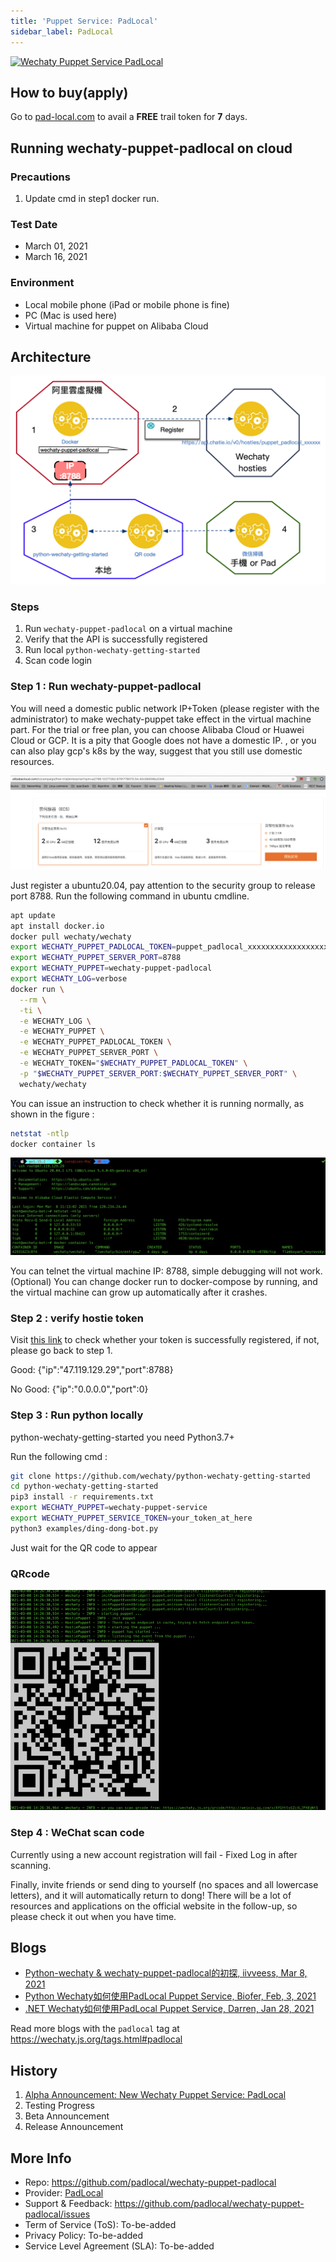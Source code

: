 ```yaml
---
title: 'Puppet Service: PadLocal'
sidebar_label: PadLocal
---
```


[![Wechaty Puppet Service PadLocal](https://img.shields.io/badge/Service-PadLocal-blue)](padlocal.md)

## How to buy(apply)

Go to [pad-local.com](http://pad-local.com/) to avail a **FREE** trail token for **7** days.

## Running wechaty-puppet-padlocal on cloud

### Precautions

1. Update cmd in step1 docker run.

### Test Date

- March 01, 2021
- March 16, 2021

### Environment

- Local mobile phone (iPad or mobile phone is fine)
- PC (Mac is used here)
- Virtual machine for puppet on Alibaba Cloud

## Architecture

![Architecture](../../static/img/docs/references/puppet-services/padlocal/architecture.webp)

### Steps

1. Run `wechaty-puppet-padlocal` on a virtual machine
2. Verify that the API is successfully registered
3. Run local `python-wechaty-getting-started`
4. Scan code login

### Step 1 : Run wechaty-puppet-padlocal

You will need a domestic public network IP+Token (please register with the administrator) to make wechaty-puppet take effect in the virtual machine part. For the trial or free plan, you can choose Alibaba Cloud or Huawei Cloud or GCP. It is a pity that Google does not have a domestic IP. , or you can also play gcp's k8s by the way, suggest that you still use domestic resources.

![Step 1](../../static/img/docs/references/puppet-services/padlocal/step-1.webp)

Just register a ubuntu20.04, pay attention to the security group to release port 8788.
Run the following command in ubuntu cmdline.

```sh
apt update
apt install docker.io
docker pull wechaty/wechaty
export WECHATY_PUPPET_PADLOCAL_TOKEN=puppet_padlocal_xxxxxxxxxxxxxxxxxx
export WECHATY_PUPPET_SERVER_PORT=8788
export WECHATY_PUPPET=wechaty-puppet-padlocal
export WECHATY_LOG=verbose
docker run \
  --rm \
  -ti \
  -e WECHATY_LOG \
  -e WECHATY_PUPPET \
  -e WECHATY_PUPPET_PADLOCAL_TOKEN \
  -e WECHATY_PUPPET_SERVER_PORT \
  -e WECHATY_TOKEN="$WECHATY_PUPPET_PADLOCAL_TOKEN" \
  -p "$WECHATY_PUPPET_SERVER_PORT:$WECHATY_PUPPET_SERVER_PORT" \
  wechaty/wechaty
```

You can issue an instruction to check whether it is running normally, as shown in the figure :

```sh
netstat -ntlp
docker container ls
```

![Step 1-terminal](../../static/img/docs/references/puppet-services/padlocal/step-1-terminal.webp)

You can telnet the virtual machine IP: 8788, simple debugging will not work.
(Optional) You can change docker run to docker-compose by running, and the virtual machine can grow up automatically after it crashes.

### Step 2 : verify hostie token

Visit [this link](https://api.chatie.io/v0/hosties/puppet_padlocal_xxxxxxxx) to check whether your token is successfully registered, if not, please go back to step 1.

Good:
{"ip":"47.119.129.29","port":8788}

No Good:
{"ip":"0.0.0.0","port":0}

### Step 3 : Run python locally

python-wechaty-getting-started you need Python3.7+

Run the following cmd :

```sh
git clone https://github.com/wechaty/python-wechaty-getting-started
cd python-wechaty-getting-started
pip3 install -r requirements.txt
export WECHATY_PUPPET=wechaty-puppet-service
export WECHATY_PUPPET_SERVICE_TOKEN=your_token_at_here
python3 examples/ding-dong-bot.py
```

Just wait for the QR code to appear

### QRcode

![QRCode](../../static/img/docs/references/puppet-services/padlocal/qrcode.webp)

### Step 4 : WeChat scan code

Currently using a new account registration will fail - Fixed
Log in after scanning.

Finally, invite friends or send ding to yourself (no spaces and all lowercase letters), and it will automatically return to dong!
There will be a lot of resources and applications on the official website in the follow-up, so please check it out when you have time.

## Blogs

- [Python-wechaty & wechaty-puppet-padlocal的初探, iivveess, Mar 8, 2021](https://wechaty.js.org/2021/03/08/python-wechaty-and-wechaty-puppet-padlocal/)
- [Python Wechaty如何使用PadLocal Puppet Service, Biofer, Feb, 3, 2021](https://wechaty.js.org/2021/02/03/python-wechaty-for-padlocal-puppet-service/)
- [.NET Wechaty如何使用PadLocal Puppet Service, Darren, Jan 28, 2021](https://wechaty.js.org/2021/01/28/csharp-wechaty-for-padlocal-puppet-service/)

Read more blogs with the `padlocal` tag at <https://wechaty.js.org/tags.html#padlocal>

## History

1. [Alpha Announcement: New Wechaty Puppet Service: PadLocal](https://wechaty.js.org/2020/10/12/puppet-padlocal-intro/)
1. Testing Progress
1. Beta Announcement
1. Release Announcement

## More Info

- Repo: <https://github.com/padlocal/wechaty-puppet-padlocal>
- Provider: [PadLocal](https://github.com/padlocal)
- Support & Feedback: <https://github.com/padlocal/wechaty-puppet-padlocal/issues>
- Term of Service (ToS): To-be-added
- Privacy Policy: To-be-added
- Service Level Agreement (SLA): To-be-added
